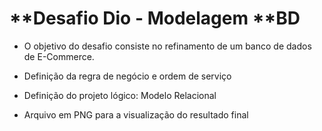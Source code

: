 # **Desafio Dio - Modelagem **BD

- O objetivo do desafio consiste no refinamento de um banco de dados de E-Commerce.

- Definição da regra de negócio e ordem de serviço

- Definição do projeto lógico: Modelo Relacional

- Arquivo em PNG para a visualização do resultado final

  